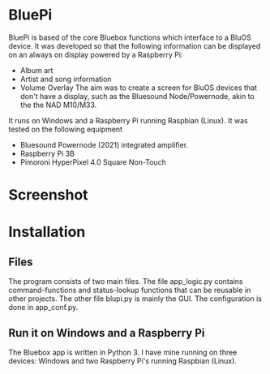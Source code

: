 # BluePi #
BluePi is based of the core Bluebox functions which interface to a BluOS device. It was developed so that the following information can be displayed on an always on display powered by a Raspberry Pi:
- Album art
- Artist and song information
- Volume Overlay
The aim was to create a screen for BluOS devices that don't have a display, such as the Bluesound Node/Powernode, akin to the the NAD M10/M33.

It runs on Windows and a Raspberry Pi running Raspbian (Linux). It was tested on the following equipment

* Bluesound Powernode (2021) integrated amplifier.
* Raspberry Pi 3B
* Pimoroni HyperPixel 4.0 Square Non-Touch 

# Screenshot #



# Installation #

## Files ##
The program consists of two main files. The file app_logic.py contains command-functions and status-lookup functions that can be reusable in other projects. The other file blupi.py is mainly the GUI. The configuration is done in app_conf.py. 

## Run it on Windows and a Raspberry Pi ##
The Bluebox app is written in Python 3. I have mine running on three devices: Windows and two Raspberry Pi's running Raspbian (Linux).


